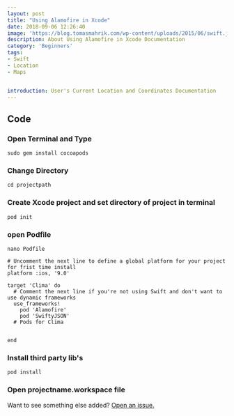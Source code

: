 ```yaml
---
layout: post
title: "Using Alamofire in Xcode"
date: 2018-09-06 12:26:40
image: 'https://blog.tomasmahrik.com/wp-content/uploads/2015/06/swift.jpg'
description: About Using Alamofire in Xcode Documentation
category: 'Beginners'
tags:
- Swift
- Location
- Maps


introduction: User's Current Location and Coordinates Documentation
---
```



## Code

### Open Terminal and Type 
```
sudo gem install cocoapods
```
### Change Directory 
```
cd projectpath
```

### Create Xcode project and set directory of project in terminal
```
pod init
```
### open Podfile
```
nano Podfile
```
```
# Uncomment the next line to define a global platform for your project for frist time install
platform :ios, '9.0'

target 'Clima' do
  # Comment the next line if you're not using Swift and don't want to use dynamic frameworks
  use_frameworks!
    pod 'Alamofire'
    pod 'SwiftyJSON'
  # Pods for Clima
 

end
```

### Install third party lib's
```
pod install
```

### Open projectname.workspace file

Want to see something else added? <a href="https://yugn27.github.io/contact/">Open an issue.</a>
